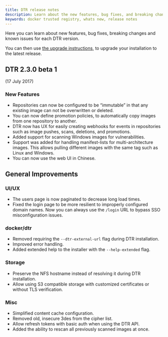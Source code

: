 ```yaml
---
title: DTR release notes
description: Learn about the new features, bug fixes, and breaking changes for Docker Trusted Registry
keywords: docker trusted registry, whats new, release notes
---
```


Here you can learn about new features, bug fixes, breaking changes and
known issues for each DTR version.

You can then use [the upgrade instructions](../admin/upgrade.md),
to upgrade your installation to the latest release.

## DTR 2.3.0 beta 1

(17 July 2017)

### New Features

* Repositories can now be configured to be “immutable” in that any existing
image can not be overwritten or deleted.
* You can now define promotion policies, to automatically copy images from one
repository to another.
* DTR now has UX for easily creating webhooks for events in repositories such
as image pushes, scans, deletions, and promotions.
* Added support for scanning Windows images for vulnerabilities.
* Support was added for handling manifest-lists for multi-architecture images.
This allows pulling different images with the same tag such as Linux and Windows.
* You can now use the web UI in Chinese.

##  General Improvements

### UI/UX

* The users page is now paginated to decrease long load times.
* Fixed the login page to be more resilient to improperly configured domain names.
Now you can always use the `/login` URL to bypass SSO misconfiguration issues.

### docker/dtr

* Removed requiring the `--dtr-external-url` flag during DTR installation.
* Improved error handling.
* Added extended help to the installer with the `--help-extended` flag.

### Storage
* Preserve the NFS hostname instead of resolving it during DTR installation.
* Allow using S3 compatible storage with customized certificates or without TLS
verification.

### Misc

* Simplified content cache configuration.
* Removed old, insecure 3des from the cipher list.
* Allow refresh tokens with basic auth when using the DTR API.
* Added the ability to rescan all previously scanned images at once.
